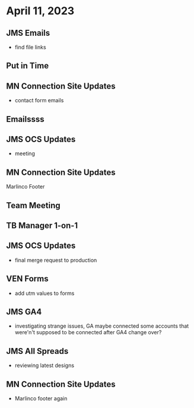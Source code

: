 # April 11, 2023

## JMS Emails
- find file links

## Put in Time

## MN Connection Site Updates
- contact form emails

## Emailssss

## JMS OCS Updates
- meeting

## MN Connection Site Updates
Marlinco Footer

## Team Meeting

## TB Manager 1-on-1

## JMS OCS Updates
- final merge request to production

## VEN Forms
- add utm values to forms

## JMS GA4
- investigating strange issues, GA maybe connected some accounts that were'n't supposed to be connected after GA4 change over?

## JMS All Spreads
- reviewing latest designs

## MN Connection Site Updates
- Marlinco footer again